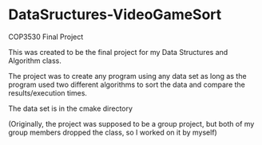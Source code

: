 # DataSructures-VideoGameSort
COP3530 Final Project


This was created to be the final project for my Data Structures and Algorithm class.

The project was to create any program using any data set as long as the program used two different algorithms to sort the data
and compare the results/execution times.

The data set is in the cmake directory

(Originally, the project was supposed to be a group project, but both of my group members dropped the class, so I worked on it by myself)
